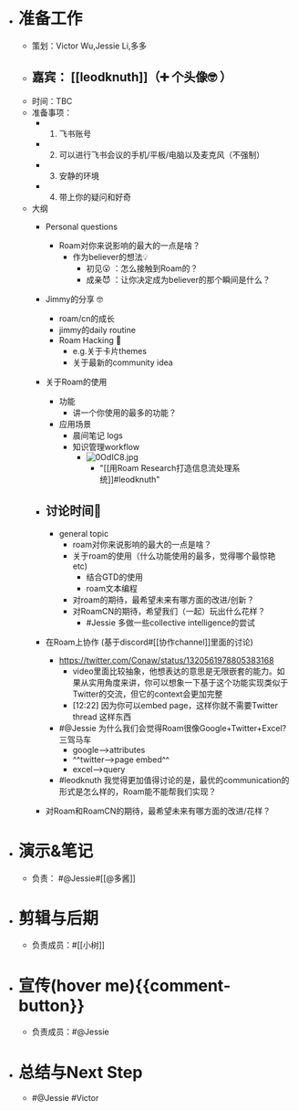 - # 准备工作
    - 策划：Victor Wu,Jessie Li,多多
    - 嘉宾： [[leodknuth]]（➕ 个头像🤓  ）
        - 
    - 时间：TBC
    - 准备事项：
        - 1. 飞书账号
        - 2. 可以进行飞书会议的手机/平板/电脑以及麦克风（不强制）
        - 3. 安静的环境
        - 4. 带上你的疑问和好奇
    - 大纲
        - Personal questions
            - Roam对你来说影响的最大的一点是啥？
                - 作为believer的想法💡 
                    - 初见😮 ：怎么接触到Roam的？
                    - 成亲😈 ：让你决定成为believer的那个瞬间是什么？
        - Jimmy的分享 🤓  
            - roam/cn的成长
            - jimmy的daily routine
            - Roam Hacking 👾
                - e.g.关于卡片themes
                - 关于最新的community idea
        - 关于Roam的使用
            - 功能
                - 讲一个你使用的最多的功能？
            - 应用场景
                - 晨间笔记 logs
                - 知识管理workflow
                    - ![0OdIC8.jpg](https://s1.ax1x.com/2020/10/17/0OdIC8.jpg)
                        - "[[用Roam Research打造信息流处理系统]]#leodknuth"
        - 讨论时间🤩  
            - 

            - general topic
                - roam对你来说影响的最大的一点是啥？
                - 关于roam的使用（什么功能使用的最多，觉得哪个最惊艳 etc)
                    - 结合GTD的使用
                    - roam文本编程
                - 对roam的期待，最希望未来有哪方面的改进/创新？
                - 对RoamCN的期待，希望我们（一起）玩出什么花样？
                    - #Jessie 多做一些collective intelligence的尝试
        - 在Roam上协作 (基于discord#[[协作channel]]里面的讨论)
            - https://twitter.com/Conaw/status/1320561978805383168
                - video里面比较抽象，他想表达的意思是无限嵌套的能力。如果从实用角度来讲，你可以想象一下基于这个功能实现类似于Twitter的交流，但它的context会更加完整
                - [12:22] 因为你可以embed page，这样你就不需要Twitter thread 这样东西
            - #@Jessie 为什么我们会觉得Roam很像Google+Twitter+Excel? 三驾马车
                - google-->attributes
                - ^^twitter-->page embed^^
                - excel-->query
            - #leodknuth 我觉得更加值得讨论的是，最优的communication的形式是怎么样的，Roam能不能帮我们实现？
        - 对Roam和RoamCN的期待，最希望未来有哪方面的改进/花样？
- # 演示&笔记
    - 负责： #@Jessie#[[@多酱]]
- # 剪辑与后期
    - 负责成员：#[[小树]] 
- # 宣传(hover me){{comment-button}}
    - 负责成员：#@Jessie
- # 总结与Next Step
    - #@Jessie #Victor
